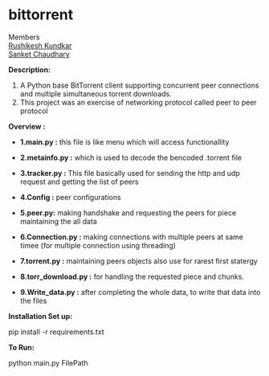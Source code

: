 # bittorrent
Members  
[Rushikesh Kundkar](https://gitlab.com/RRkundkar777)  
[Sanket Chaudhary](https://gitlab.com/sanketchaudhari.in20)

**Description:**

1. A Python base BitTorrent client supporting concurrent peer connections and multiple simultaneous torrent downloads.
2. This project was an exercise of networking protocol called peer to peer protocol 

**Overview :**

- **1.main.py :** this file is like menu which will access functionallity

- **2.metainfo.py :** which is used to decode the bencoded .torrent file

- **3.tracker.py :** This file basically used for sending the http and udp request and getting the list of peers 

- **4.Config :** peer configurations

- **5.peer.py:** making handshake and requesting the peers for piece maintaining the all data  

- **6.Connection.py :**  making connections with multiple peers at same timee (for multiple connection using threading)

- **7.torrent.py :**  maintaining peers objects also use for rarest first statergy

- **8.torr_download.py :**  for handling the requested piece and chunks.

- **9.Write_data.py :**  after completing the whole data, to write that data into the files  




**Installation Set up:**

pip install -r requirements.txt

**To Run:**

python main.py FilePath



